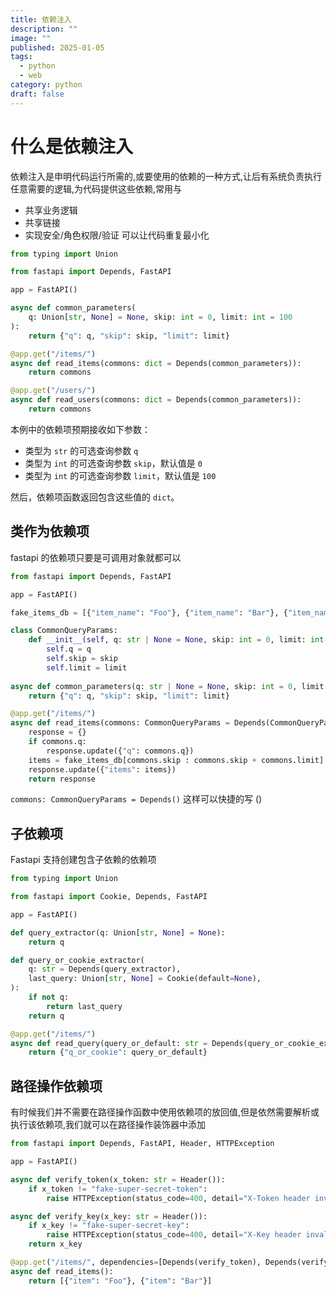 ```yaml
---
title: 依赖注入
description: ""
image: ""
published: 2025-01-05
tags:
  - python
  - web
category: python
draft: false
---
```


# 什么是依赖注入

依赖注入是申明代码运行所需的,或要使用的依赖的一种方式,让后有系统负责执行任意需要的逻辑,为代码提供这些依赖,常用与

- 共享业务逻辑
- 共享链接
- 实现安全/角色权限/验证
可以让代码重复最小化

```python
from typing import Union

from fastapi import Depends, FastAPI

app = FastAPI()

async def common_parameters(
    q: Union[str, None] = None, skip: int = 0, limit: int = 100
):
    return {"q": q, "skip": skip, "limit": limit}

@app.get("/items/")
async def read_items(commons: dict = Depends(common_parameters)):
    return commons

@app.get("/users/")
async def read_users(commons: dict = Depends(common_parameters)):
    return commons
```

本例中的依赖项预期接收如下参数：

- 类型为 `str` 的可选查询参数 `q`
- 类型为 `int` 的可选查询参数 `skip`，默认值是 `0`
- 类型为 `int` 的可选查询参数 `limit`，默认值是 `100`

然后，依赖项函数返回包含这些值的 `dict`。

## 类作为依赖项

fastapi 的依赖项只要是可调用对象就都可以

```python
from fastapi import Depends, FastAPI

app = FastAPI()

fake_items_db = [{"item_name": "Foo"}, {"item_name": "Bar"}, {"item_name": "Baz"}]

class CommonQueryParams:
    def __init__(self, q: str | None = None, skip: int = 0, limit: int = 100):
        self.q = q
        self.skip = skip
        self.limit = limit
    
async def common_parameters(q: str | None = None, skip: int = 0, limit: int = 100):
    return {"q": q, "skip": skip, "limit": limit}

@app.get("/items/")
async def read_items(commons: CommonQueryParams = Depends(CommonQueryParams)):
    response = {}
    if commons.q:
        response.update({"q": commons.q})
    items = fake_items_db[commons.skip : commons.skip + commons.limit]
    response.update({"items": items})
    return response
```

`commons: CommonQueryParams = Depends()` 这样可以快捷的写 ()

## 子依赖项

Fastapi 支持创建包含子依赖的依赖项

```python
from typing import Union

from fastapi import Cookie, Depends, FastAPI

app = FastAPI()

def query_extractor(q: Union[str, None] = None):
    return q

def query_or_cookie_extractor(
    q: str = Depends(query_extractor),
    last_query: Union[str, None] = Cookie(default=None),
):
    if not q:
        return last_query
    return q

@app.get("/items/")
async def read_query(query_or_default: str = Depends(query_or_cookie_extractor)):
    return {"q_or_cookie": query_or_default}
```

## 路径操作依赖项

有时候我们并不需要在路径操作函数中使用依赖项的放回值,但是依然需要解析或执行该依赖项,我们就可以在路径操作装饰器中添加

```python
from fastapi import Depends, FastAPI, Header, HTTPException

app = FastAPI()

async def verify_token(x_token: str = Header()):
    if x_token != "fake-super-secret-token":
        raise HTTPException(status_code=400, detail="X-Token header invalid")

async def verify_key(x_key: str = Header()):
    if x_key != "fake-super-secret-key":
        raise HTTPException(status_code=400, detail="X-Key header invalid")
    return x_key

@app.get("/items/", dependencies=[Depends(verify_token), Depends(verify_key)])
async def read_items():
    return [{"item": "Foo"}, {"item": "Bar"}]
```
